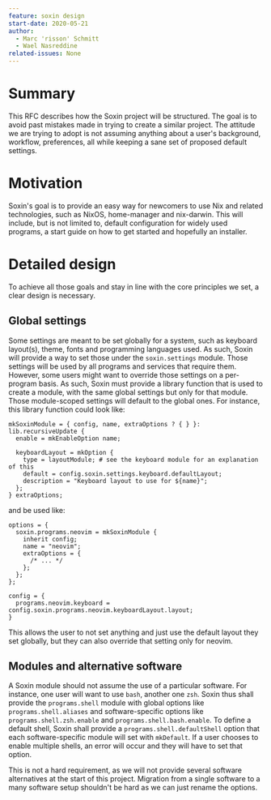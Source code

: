 ```yaml
---
feature: soxin design
start-date: 2020-05-21
author:
  - Marc 'risson' Schmitt
  - Wael Nasreddine
related-issues: None
---
```


# Summary
[summary]: #summary

This RFC describes how the Soxin project will be structured. The goal is to
avoid past mistakes made in trying to create a similar project. The attitude
we are trying to adopt is not assuming anything about a user's background,
workflow, preferences, all while keeping a sane set of proposed default
settings.

# Motivation
[motivation]: #motivation

Soxin's goal is to provide an easy way for newcomers to use Nix and related
technologies, such as NixOS, home-manager and nix-darwin. This will include,
but is not limited to, default configuration for widely used programs, a start
guide on how to get started and hopefully an installer.

# Detailed design
[design]: #detailed-design

To achieve all those goals and stay in line with the core principles we set,
a clear design is necessary.

## Global settings

Some settings are meant to be set globally for a system, such as keyboard
layout(s), theme, fonts and programming languages used. As such, Soxin will
provide a way to set those under the `soxin.settings` module. Those settings
will be used by all programs and services that require them. However, some
users might want to override those settings on a per-program basis. As such,
Soxin must provide a library function that is used to create a module, with
the same global settings but only for that module. Those module-scoped settings
will default to the global ones. For instance, this library function could look
like:

```
mkSoxinModule = { config, name, extraOptions ? { } }: lib.recursiveUpdate {
  enable = mkEnableOption name;

  keyboardLayout = mkOption {
    type = layoutModule; # see the keyboard module for an explanation of this
    default = config.soxin.settings.keyboard.defaultLayout;
    description = "Keyboard layout to use for ${name}";
  };
} extraOptions;
```

and be used like:

```
options = {
  soxin.programs.neovim = mkSoxinModule {
    inherit config;
    name = "neovim";
    extraOptions = {
      /* ... */
    };
  };
};

config = {
  programs.neovim.keyboard = config.soxin.programs.neovim.keyboardLayout.layout;
}
```

This allows the user to not set anything and just use the default layout they
set globally, but they can also override that setting only for neovim.

## Modules and alternative software

A Soxin module should not assume the use of a particular software. For
instance, one user will want to use `bash`, another one `zsh`. Soxin thus shall
provide the `programs.shell` module with global options like
`programs.shell.aliases` and software-specific options like
`programs.shell.zsh.enable` and `programs.shell.bash.enable`. To define a
default shell, Soxin shall provide a `programs.shell.defaultShell` option that
each software-specific module will set with `mkDefault`. If a user chooses to
enable multiple shells, an error will occur and they will have to set that
option.

This is not a hard requirement, as we will not provide several software
alternatives at the start of this project. Migration from a single software to
a many software setup shouldn't be hard as we can just rename the options.
